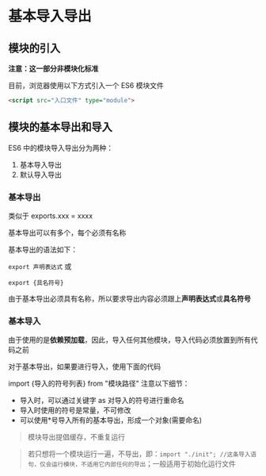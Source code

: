 # 基本导入导出

## 模块的引入

**注意：这一部分非模块化标准**

目前，浏览器使用以下方式引入一个 ES6 模块文件

```html
<script src="入口文件" type="module">
```

## 模块的基本导出和导入

ES6 中的模块导入导出分为两种：

1. 基本导入导出
2. 默认导入导出

### 基本导出

类似于 exports.xxx = xxxx

基本导出可以有多个，每个必须有名称

基本导出的语法如下：

`export 声明表达式`
或

`export {具名符号}`

由于基本导出必须具有名称，所以要求导出内容必须跟上**声明表达式**或**具名符号**

### 基本导入

由于使用的是**依赖预加载**，因此，导入任何其他模块，导入代码必须放置到所有代码之前

对于基本导出，如果要进行导入，使用下面的代码

import {导入的符号列表} from "模块路径"
注意以下细节：

- 导入时，可以通过关键字 as 对导入的符号进行重命名
- 导入时使用的符号是常量，不可修改
- 可以使用\*号导入所有的基本导出，形成一个对象(需要命名)

> 模块导出提倡缓存，不重复运行

> 若只想将一个模块运行一遍，不导出，即：`import "./init"; //这条导入语句，仅会运行模块，不适用它内部任何的导出`；一般适用于初始化运行文件
